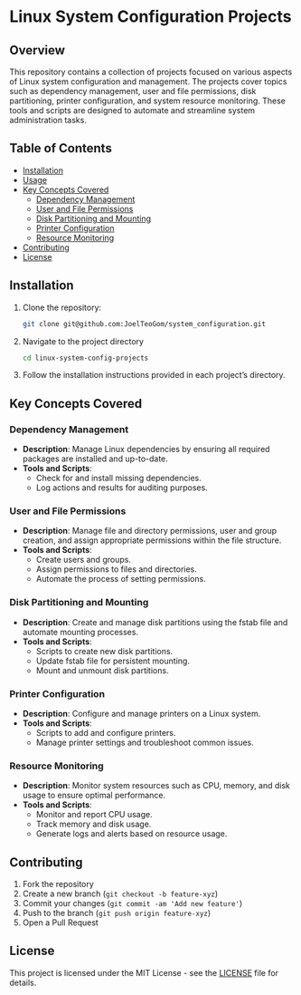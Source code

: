 # Linux System Configuration Projects

## Overview
This repository contains a collection of projects focused on various aspects of Linux system configuration and management. The projects cover topics such as dependency management, user and file permissions, disk partitioning, printer configuration, and system resource monitoring. These tools and scripts are designed to automate and streamline system administration tasks.

## Table of Contents
- [Installation](#installation)
- [Usage](#usage)
- [Key Concepts Covered](#key-concepts-covered)
  - [Dependency Management](#dependency-management)
  - [User and File Permissions](#user-and-file-permissions)
  - [Disk Partitioning and Mounting](#disk-partitioning-and-mounting)
  - [Printer Configuration](#printer-configuration)
  - [Resource Monitoring](#resource-monitoring)
- [Contributing](#contributing)
- [License](#license)

## Installation
1. Clone the repository:
   ```sh
   git clone git@github.com:JoelTeoGom/system_configuration.git

2. Navigate to the project directory
   ```sh
   cd linux-system-config-projects

3. Follow the installation instructions provided in each project’s directory.


## Key Concepts Covered

### Dependency Management
- **Description**: Manage Linux dependencies by ensuring all required packages are installed and up-to-date.
- **Tools and Scripts**:
  - Check for and install missing dependencies.
  - Log actions and results for auditing purposes.

### User and File Permissions
- **Description**: Manage file and directory permissions, user and group creation, and assign appropriate permissions within the file structure.
- **Tools and Scripts**:
  - Create users and groups.
  - Assign permissions to files and directories.
  - Automate the process of setting permissions.

### Disk Partitioning and Mounting
- **Description**: Create and manage disk partitions using the fstab file and automate mounting processes.
- **Tools and Scripts**:
  - Scripts to create new disk partitions.
  - Update fstab file for persistent mounting.
  - Mount and unmount disk partitions.

### Printer Configuration
- **Description**: Configure and manage printers on a Linux system.
- **Tools and Scripts**:
  - Scripts to add and configure printers.
  - Manage printer settings and troubleshoot common issues.

### Resource Monitoring
- **Description**: Monitor system resources such as CPU, memory, and disk usage to ensure optimal performance.
- **Tools and Scripts**:
  - Monitor and report CPU usage.
  - Track memory and disk usage.
  - Generate logs and alerts based on resource usage.

## Contributing
1. Fork the repository
2. Create a new branch (`git checkout -b feature-xyz`)
3. Commit your changes (`git commit -am 'Add new feature'`)
4. Push to the branch (`git push origin feature-xyz`)
5. Open a Pull Request

## License
This project is licensed under the MIT License - see the [LICENSE](LICENSE) file for details.
